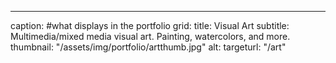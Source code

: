 ---
caption: #what displays in the portfolio grid:
  title: Visual Art
  subtitle: Multimedia/mixed media visual art. Painting, watercolors, and more.
  thumbnail: "/assets/img/portfolio/artthumb.jpg"
  alt: 
targeturl: "/art"